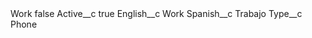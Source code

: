 <?xml version="1.0" encoding="UTF-8"?>
<CustomMetadata xmlns="http://soap.sforce.com/2006/04/metadata" xmlns:xsi="http://www.w3.org/2001/XMLSchema-instance" xmlns:xsd="http://www.w3.org/2001/XMLSchema">
    <label>Work</label>
    <protected>false</protected>
    <values>
        <field>Active__c</field>
        <value xsi:type="xsd:boolean">true</value>
    </values>
    <values>
        <field>English__c</field>
        <value xsi:type="xsd:string">Work</value>
    </values>
    <values>
        <field>Spanish__c</field>
        <value xsi:type="xsd:string">Trabajo</value>
    </values>
    <values>
        <field>Type__c</field>
        <value xsi:type="xsd:string">Phone</value>
    </values>
</CustomMetadata>
